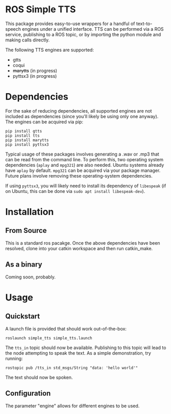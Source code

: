 # ROS Simple TTS

This package provides easy-to-use wrappers for a handful of text-to-speech
engines under a unified interface. TTS can be performed via a ROS service,
publishing to a ROS topic, or by importing the python module and making calls
directly.

The following TTS engines are supported:

- gtts
- coqui
- ~~marytts~~ (in progress)
- pyttsx3 (in progress)

# Dependencies
For the sake of reducing dependencies, all supported engines are not included
as dependencies (since you'll likely be using only one anyway).  The engines
can be acquired via pip:

```
pip install gtts
pip install tts
pip install marytts
pip install pyttsx3
```

Typical usage of these packages involves generating a .wav or .mp3 that can be
read from the command line. To perform this, two operating system dependencies
(`aplay` and `mpg321`) are also needed. Ubuntu systems already have `aplay` by
default. `mpg321` can be acquired via your package manager. Future plans
involve removing these operating-system dependencies.

If using `pyttsx3`, you will likely need to install its dependency of `libespeak`
(if on Ubuntu, this can be done via `sudo apt install libespeak-dev`).

# Installation

## From Source

This is a standard ros pacakge. Once the above dependencies have been resolved, clone into your catkin workspace and then run catkin_make.

## As a binary

Coming soon, probably.

# Usage

## Quickstart

A launch file is provided that should work out-of-the-box:

```
roslaunch simple_tts simple_tts.launch
```

The `tts_in` topic should now be available. Publishing to this topic will lead
to the node attempting to speak the text.  As a simple demonstration, try
running:

```
rostopic pub /tts_in std_msgs/String "data: 'hello world'"
```

The text should now be spoken.

## Configuration
The parameter "engine" allows for different engines to be used.
